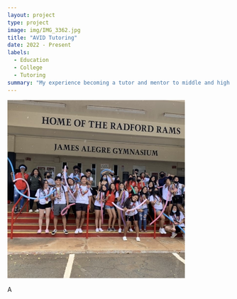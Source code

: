 ```yaml
---
layout: project
type: project
image: img/IMG_3362.jpg
title: "AVID Tutoring"
date: 2022 - Present
labels:
  - Education
  - College
  - Tutoring
summary: "My experience becoming a tutor and mentor to middle and high school students who struggle academically but still have a desire to attend college."
---
```


<div class="text-center p-4">
  <img width="400px" src="../img/IMG_3362.jpg" class="img-thumbnail" >
</div>

A
